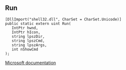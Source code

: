 ## Run

```
[DllImport("shell32.dll", CharSet = CharSet.Unicode)]
public static extern uint Run(
   IntPtr hwnd,
   IntPtr hIcon,
   string lpszDir,
   string lpszCmd,
   string lpszArgs,
   int nShowCmd
);
```

[Microsoft documentation](https://docs.microsoft.com/en-us/windows/win32/api/shellapi/nf-shellapi-runw)

